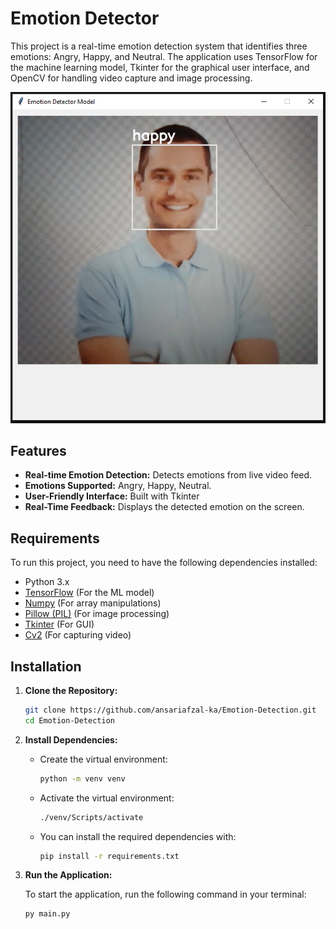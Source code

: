 # Emotion Detector

This project is a real-time emotion detection system that identifies three emotions: Angry, Happy, and Neutral. The application uses TensorFlow for the machine learning model, Tkinter for the graphical user interface, and OpenCV for handling video capture and image processing.



![Emotion Detection](images/happy.png)

## Features

- **Real-time Emotion Detection:** Detects emotions from live video feed.
- **Emotions Supported:** Angry, Happy, Neutral.
- **User-Friendly Interface:** Built with Tkinter
- **Real-Time Feedback:** Displays the detected emotion on the screen. 

## Requirements

To run this project, you need to have the following dependencies installed:

- Python 3.x
- [TensorFlow](https://www.tensorflow.org/) (For the ML model)
- [Numpy](https://numpy.org/) (For array manipulations)
- [Pillow (PIL)](https://python-pillow.org/) (For image processing)
- [Tkinter](https://wiki.python.org/moin/TkInter) (For GUI)
- [Cv2](https://docs.opencv.org/4.x/d6/d00/tutorial_py_root.html) (For capturing video)

## Installation

1. **Clone the Repository:**

   ```bash
   git clone https://github.com/ansariafzal-ka/Emotion-Detection.git
   cd Emotion-Detection

   ```

2. **Install Dependencies:**

   - Create the virtual environment:

     ```bash
     python -m venv venv
     ```

   - Activate the virtual environment:

     ```bash
     ./venv/Scripts/activate
     ```

   - You can install the required dependencies with:

     ```bash
     pip install -r requirements.txt
     ```

3. **Run the Application:**

   To start the application, run the following command in your terminal:

   ```bash
   py main.py
   ```
